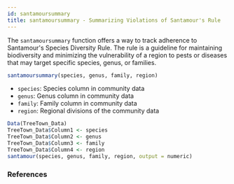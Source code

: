 ```yaml
---
id: santamoursummary
title: santamoursummary - Summarizing Violations of Santamour's Rule
---
```


The `santamoursummary` function offers a way to track adherence to Santamour's Species Diversity Rule. The rule is a guideline for maintaining biodiversity and minimizing the vulnerability of a region to pests or diseases that may target specific species, genus, or families.

```R
santamoursummary(species, genus, family, region)
```

- `species`: Species column in community data
- `genus`: Genus column in community data
- `family`: Family column in community data
- `region`: Regional divisions of the community data

```R
Data(TreeTown_Data)
TreeTown_Data$Column1 <- species
TreeTown_Data$Column2 <- genus
TreeTown_Data$Column3 <- family
TreeTown_Data$Column4 <- region
santamour(species, genus, family, region, output = numeric)
```

### References
